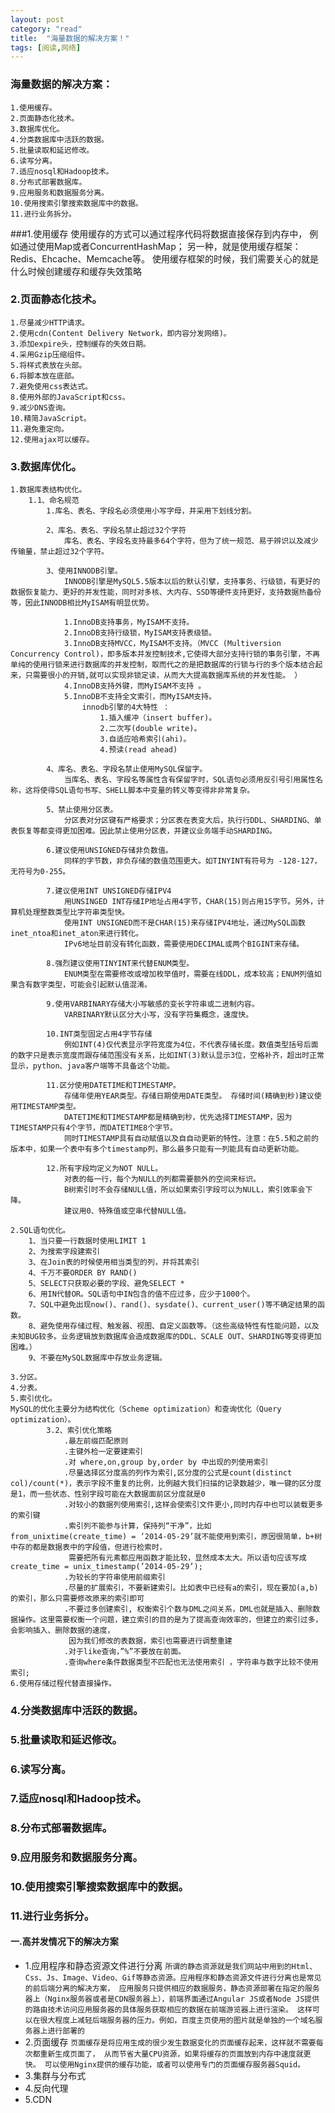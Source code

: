 ```yaml
---
layout: post
category: "read"
title:  "海量数据的解决方案！"
tags: [阅读,网络]
---
```

### 海量数据的解决方案：
```
1.使用缓存。
2.页面静态化技术。
3.数据库优化。
4.分类数据库中活跃的数据。
5.批量读取和延迟修改。
6.读写分离。
7.适应nosql和Hadoop技术。
8.分布式部署数据库。
9.应用服务和数据服务分离。
10.使用搜索引擎搜索数据库中的数据。
11.进行业务拆分。  
```
###1.使用缓存
    使用缓存的方式可以通过程序代码将数据直接保存到内存中，
    例如通过使用Map或者ConcurrentHashMap；
    另一种，就是使用缓存框架：Redis、Ehcache、Memcache等。
    使用缓存框架的时候，我们需要关心的就是什么时候创建缓存和缓存失效策略
### 2.页面静态化技术。
    1.尽量减少HTTP请求。
    2.使用cdn(Content Delivery Network，即内容分发网络)。
    3.添加expire头，控制缓存的失效日期。
    4.采用Gzip压缩组件。
    5.将样式表放在头部。
    6.将脚本放在底部。
    7.避免使用css表达式。
    8.使用外部的JavaScript和css。
    9.减少DNS查询。
    10.精简JavaScript。
    11.避免重定向。
    12.使用ajax可以缓存。
### 3.数据库优化。
    1.数据库表结构优化。
        1.1、命名规范
            1.库名、表名、字段名必须使用小写字母，并采用下划线分割。

            2、库名、表名、字段名禁止超过32个字符
                库名、表名、字段名支持最多64个字符，但为了统一规范、易于辨识以及减少传输量，禁止超过32个字符。

            3、使用INNODB引擎。
                INNODB引擎是MySQL5.5版本以后的默认引擘，支持事务、行级锁，有更好的数据恢复能力、更好的并发性能，同时对多核、大内存、SSD等硬件支持更好，支持数据热备份等，因此INNODB相比MyISAM有明显优势。

                1.InnoDB支持事务，MyISAM不支持。
                2.InnoDB支持行级锁，MyISAM支持表级锁。
                3.InnoDB支持MVCC，MyISAM不支持。（MVCC (Multiversion Concurrency Control)，即多版本并发控制技术,它使得大部分支持行锁的事务引擎，不再单纯的使用行锁来进行数据库的并发控制，取而代之的是把数据库的行锁与行的多个版本结合起来，只需要很小的开销,就可以实现非锁定读，从而大大提高数据库系统的并发性能。 ）
                4.InnoDB支持外键，而MyISAM不支持 。
                5.InnoDB不支持全文索引，而MyISAM支持。
                    innodb引擎的4大特性 ：
                        1.插入缓冲（insert buffer)。
                        2.二次写(double write)。
                        3.自适应哈希索引(ahi)。
                        4.预读(read ahead)

            4、库名、表名、字段名禁止使用MySQL保留字。
                当库名、表名、字段名等属性含有保留字时，SQL语句必须用反引号引用属性名称，这将使得SQL语句书写、SHELL脚本中变量的转义等变得⾮非常复杂。

            5、禁止使用分区表。
                分区表对分区键有严格要求；分区表在表变大后，执⾏行DDL、SHARDING、单表恢复等都变得更加困难。因此禁止使用分区表，并建议业务端手动SHARDING。

            6.建议使用UNSIGNED存储非负数值。
                同样的字节数，非负存储的数值范围更大。如TINYINT有符号为 -128-127，无符号为0-255。

            7.建议使用INT UNSIGNED存储IPV4
                用UNSINGED INT存储IP地址占用4字节，CHAR(15)则占用15字节。另外，计算机处理整数类型比字符串类型快。
                使用INT UNSIGNED而不是CHAR(15)来存储IPV4地址，通过MySQL函数inet_ntoa和inet_aton来进行转化。
                IPv6地址目前没有转化函数，需要使用DECIMAL或两个BIGINT来存储。

            8.强烈建议使用TINYINT来代替ENUM类型。
                ENUM类型在需要修改或增加枚举值时，需要在线DDL，成本较高；ENUM列值如果含有数字类型，可能会引起默认值混淆。

            9.使用VARBINARY存储大小写敏感的变长字符串或二进制内容。
                VARBINARY默认区分大小写，没有字符集概念，速度快。

            10.INT类型固定占用4字节存储
                例如INT(4)仅代表显示字符宽度为4位，不代表存储长度。数值类型括号后面的数字只是表示宽度而跟存储范围没有关系，比如INT(3)默认显示3位，空格补齐，超出时正常显示，python、java客户端等不具备这个功能。

            11.区分使用DATETIME和TIMESTAMP。
                存储年使用YEAR类型。存储日期使用DATE类型。 存储时间(精确到秒)建议使用TIMESTAMP类型。
                DATETIME和TIMESTAMP都是精确到秒，优先选择TIMESTAMP，因为TIMESTAMP只有4个字节，而DATETIME8个字节。
                同时TIMESTAMP具有自动赋值以及⾃自动更新的特性。注意：在5.5和之前的版本中，如果一个表中有多个timestamp列，那么最多只能有一列能具有自动更新功能。

            12.所有字段均定义为NOT NULL。
                对表的每一行，每个为NULL的列都需要额外的空间来标识。
                B树索引时不会存储NULL值，所以如果索引字段可以为NULL，索引效率会下降。
                建议用0、特殊值或空串代替NULL值。

    2.SQL语句优化。
        1、当只要一行数据时使用LIMIT 1
        2、为搜索字段建索引
        3、在Join表的时候使用相当类型的列，并将其索引
        4、千万不要ORDER BY RAND()
        5、SELECT只获取必要的字段、避免SELECT *
        6、用IN代替OR。SQL语句中IN包含的值不应过多，应少于1000个。
        7、SQL中避免出现now()、rand()、sysdate()、current_user()等不确定结果的函数。
        8、避免使用存储过程、触发器、视图、自定义函数等。（这些高级特性有性能问题，以及未知BUG较多。业务逻辑放到数据库会造成数据库的DDL、SCALE OUT、SHARDING等变得更加困难。）
        9、不要在MySQL数据库中存放业务逻辑。

    3.分区。
    4.分表。
    5.索引优化。
    MySQL的优化主要分为结构优化（Scheme optimization）和查询优化（Query optimization）。
            3.2、索引优化策略
                .最左前缀匹配原则
                .主键外检一定要建索引
                .对 where,on,group by,order by 中出现的列使用索引
                .尽量选择区分度高的列作为索引,区分度的公式是count(distinct col)/count(*)，表示字段不重复的比例，比例越大我们扫描的记录数越少，唯一键的区分度是1，而一些状态、性别字段可能在大数据面前区分度就是0
                .对较小的数据列使用索引,这样会使索引文件更小,同时内存中也可以装载更多的索引键
                .索引列不能参与计算，保持列“干净”，比如from_unixtime(create_time) = ’2014-05-29’就不能使用到索引，原因很简单，b+树中存的都是数据表中的字段值，但进行检索时，
                 需要把所有元素都应用函数才能比较，显然成本太大。所以语句应该写成create_time = unix_timestamp(’2014-05-29’);
                .为较长的字符串使用前缀索引
                .尽量的扩展索引，不要新建索引。比如表中已经有a的索引，现在要加(a,b)的索引，那么只需要修改原来的索引即可
                .不要过多创建索引, 权衡索引个数与DML之间关系，DML也就是插入、删除数据操作。这里需要权衡一个问题，建立索引的目的是为了提高查询效率的，但建立的索引过多，会影响插入、删除数据的速度，
                 因为我们修改的表数据，索引也需要进行调整重建
                .对于like查询，”%”不要放在前面。
                .查询where条件数据类型不匹配也无法使用索引 ，字符串与数字比较不使用索引;
    6.使用存储过程代替直接操作。

### 4.分类数据库中活跃的数据。
### 5.批量读取和延迟修改。
### 6.读写分离。
### 7.适应nosql和Hadoop技术。
### 8.分布式部署数据库。
### 9.应用服务和数据服务分离。
### 10.使用搜索引擎搜索数据库中的数据。
### 11.进行业务拆分。

#### 一.高并发情况下的解决方案
+ 1.应用程序和静态资源文件进行分离
        ```
        所谓的静态资源就是我们网站中用到的Html、Css、Js、Image、Video、Gif等静态资源。应用程序和静态资源文件进行分离也是常见的前后端分离的解决方案，
        应用服务只提供相应的数据服务，静态资源部署在指定的服务器上（Nginx服务器或者是CDN服务器上），前端界面通过Angular JS或者Node JS提供的路由技术访问应用服务器的具体服务获取相应的数据在前端游览器上进行渲染。
        这样可以在很大程度上减轻后端服务器的压力。例如，百度主页使用的图片就是单独的一个域名服务器上进行部署的
        ```
+ 2.页面缓存
        ```
        页面缓存是将应用生成的很少发生数据变化的页面缓存起来，这样就不需要每次都重新生成页面了，
        从而节省大量CPU资源，如果将缓存的页面放到内存中速度就更快。
        可以使用Nginx提供的缓存功能，或者可以使用专门的页面缓存服务器Squid。
        ```
+ 3.集群与分布式
+ 4.反向代理
+ 5.CDN
